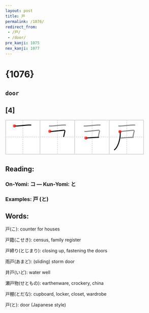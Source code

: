 ```yaml
---
layout: post
title: 戸
permalink: /1076/
redirect_from:
 - /戸/
 - /door/
pre_kanji: 1075
nex_kanji: 1077
---
```


# {1076}

## `door`

## [4]

<div class="stroke"><img src="../images/E688B8.png" /></div>

## Reading:

### On-Yomi: コ &mdash; Kun-Yomi: と

### Examples: 戸 (と)

## Words:

戸(こ): counter for houses

戸籍(こせき): census, family register

戸締り(とじまり): closing up, fastening the doors

雨戸(あまど): (sliding) storm door

井戸(いど): water well

瀬戸物(せともの): earthenware, crockery, china

戸棚(とだな): cupboard, locker, closet, wardrobe

戸(と): door (Japanese style)
